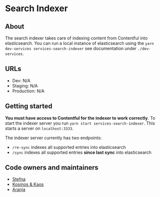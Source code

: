 # Search Indexer

## About

The search indexer takes care of indexing content from Contentful into elasticsearch. You can run a local instance of elasticsearch using the `yarn dev-services services-search-indexer` see documentation under `./dev-services`.

## URLs

- Dev: N/A
- Staging: N/A
- Production: N/A

## Getting started

**You must have access to Contentful for the indexer to work correctly**. To start the indexer server you run `yarn start services-search-indexer`. This starts a server on `localhost:3333`.

The indexer server currently has two endpoints:

- `/re-sync` indexes all supported entries into elasticsearch
- `/sync` indexes all supported entries **since last sync** into elasticsearch

## Code owners and maintainers

- [Stefna](https://github.com/orgs/island-is/teams/stefna/members)
- [Kosmos & Kaos](https://github.com/orgs/island-is/teams/kosmos-kaos/members)
- [Aranja](https://github.com/orgs/island-is/teams/aranja/members)
